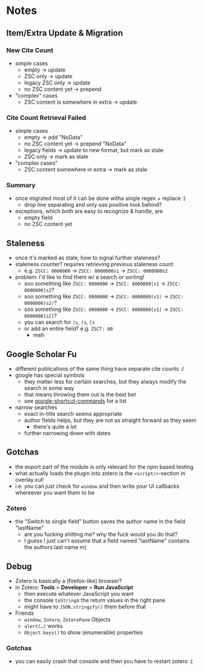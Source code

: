 # Notes

## Item/Extra Update & Migration
### New Cite Count
- simple cases
    - empty -> update
    - ZSC only -> update
    - legacy ZSC only -> update
    - no ZSC content yet -> prepend
- "complex" cases
    - ZSC content is somewhere in extra -> update
### Cite Count Retrieval Failed
- simple cases
    - empty -> add "NoData"
    - no ZSC content yet -> prepend "NoData"
    - legacy fields -> update to new format, but mark as stale
    - ZSC only -> mark as stale
- "complex cases"
    - ZSC content somewhere in extra -> mark as stale
### Summary
- once migrated most of it can be done witha single regex + replace :)
    - drop line separating and only use positive look behind?
- exceptions, which both are easy to recognize & handle, are
    - empty field
    - no ZSC content yet

## Staleness
- once it's marked as stale, how to signal further staleness?
- staleness counter? requires retrieving previous staleness count
    - e.g. `ZSCC: 0000000` -> `ZSCC: 0000000s1` -> `ZSCC: 0000000s2`
- problem: I'd like to find them w/ a search or sorting!
    - soo something like `ZSCC: 0000000` -> `ZSCC: 0000000|s1` -> `ZSCC: 0000000|s2`?
    - soo something like `ZSCC: 0000000` -> `ZSCC: 0000000(s1)` -> `ZSCC: 0000000(s2)`?
    - soo something like `ZSCC: 0000000` -> `ZSCC: 0000000[s1]` -> `ZSCC: 0000000[s2]`?
    - you can search for `|s`, `(s`, `[s`
    - or add an entire field? e.g. `ZSCT: 00`
        - meh

## Google Scholar Fu
- different publications of the same thing have separate cite counts :/
- google has special symbols
    - they matter less for certain searches, but they always modify the search in some way
    - that means throwing them out is the best bet
    - see [google-shortcut-commands](https://www.wabisabilearning.com/blog/google-shortcut-commands) for a list
- narrow searches
    - exact in-title search seems appropriate
    - author fields helps, but they are not as straight forward as they seem
        - there's quite a lot
    - further narrowing down with dates

## Gotchas
- the export part of the module is only relevant for the npm based testing
- what actually loads the plugin into zotero is the `<script/>`-section in overlay.xul!
- i.e. you can just check for `window` and then write your UI callbacks whereever you want them to be
### Zotero
- the "Switch to single field" button saves the author name in the field "lastName"
    - are you fucking shitting me? why the fuck would you do that?
    - I guess I just can't assume that a field named "lastName" contains the authors last name m(

## Debug
- Zotero is basically a (firefox-like) browser?
- in Zotero: **Tools** > **Developer** > **Run JavaScript**
    - then execute whatever JavaScript you want
    - the console `toString`s the return values in the right pane
    - might have to `JSON.stringify()` them before that
- Friends
    - `window`, `Zotero`, `ZoteroPane` Objects
    - `alert(…)` works
    - `Object.keys()` to show (enumerable) properties
### Gotchas
- you can easily crash that console and then you have to restart zotero :(
